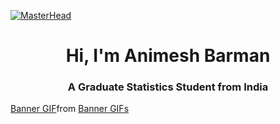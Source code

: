 [![MasterHead]()](https://anibarman.github.io/cv/)
<h1 align="center">Hi, I'm Animesh Barman</h1>
<h3 align="center">A Graduate Statistics Student from India</h3>
<div class="tenor-gif-embed" data-postid="25590026" data-share-method="host" data-aspect-ratio="1.77778" data-width="100%"><a href="https://tenor.com/view/banner-gif-25590026">Banner GIF</a>from <a href="https://tenor.com/search/banner-gifs">Banner GIFs</a></div> <script type="text/javascript" async src="https://tenor.com/embed.js"></script>

